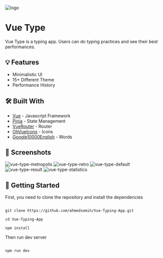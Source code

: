 ![logo](https://github.com/ahmedsemih/Vue-Typing-App/assets/102798814/b7880152-11c0-436f-a61b-ae7ccd6c8724)

# Vue Type

Vue Type is a typing app. Users can do typing practices and see their best performances.

## :bulb: Features

- Minimalistic UI
- 15+ Different Theme
- Performance History

## :hammer_and_wrench: Built With

- [Vue](https://vuejs.org/) - Javascript Framework
- [Pinia](https://pinia.vuejs.org/) - State Management
- [VueRouter](https://router.vuejs.org/) - Router
- [OhVueIcons](https://oh-vue-icons.js.org/) - Icons
- [Google10000English](https://github.com/first20hours/google-10000-english) - Words

## :camera_flash: Screenshots
![vue-type-metropolis](https://github.com/ahmedsemih/Vue-Typing-App/assets/102798814/109bf075-f0c5-4295-b205-c640ca6986ba)
![vue-type-retro](https://github.com/ahmedsemih/Vue-Typing-App/assets/102798814/04880b8b-09f2-40c8-9998-dba060cba3cd)
![vue-type-default](https://github.com/ahmedsemih/Vue-Typing-App/assets/102798814/1a51920c-b935-42f3-910e-b0c3ad92aee7)
![vue-type-result](https://github.com/ahmedsemih/Vue-Typing-App/assets/102798814/5f1099ca-23cb-4cc8-97a0-0c76cc9f738f)
![vue-type-statistics](https://github.com/ahmedsemih/Vue-Typing-App/assets/102798814/48e1fc4c-6cf7-4622-876e-e9b7ae6b09e7)

## :triangular_flag_on_post: Getting Started

First, you need to clone the repository and install the dependencies

```shell

git clone https://github.com/ahmedsemih/Vue-Typing-App.git

cd Vue-Typing-App

npm install

```

Then run dev server

```shell

npm run dev

```



